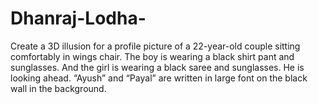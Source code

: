# Dhanraj-Lodha-
Create a 3D illusion for a profile picture of a 22-year-old couple sitting comfortably in wings chair. The boy is wearing a black shirt pant and sunglasses. And the girl is wearing a black saree and sunglasses. He is looking ahead. “Ayush” and “Payal” are written in large font on the black wall in the background.
